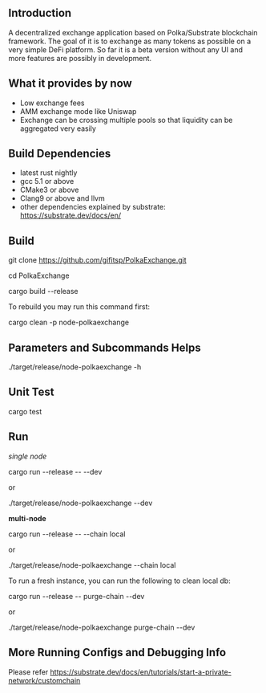 ## Introduction
A decentralized exchange application based on Polka/Substrate blockchain framework. The goal of it is to exchange as many tokens as possible on a very simple DeFi platform. So far it is a beta version without any UI and more features are possibly in development.

## What it provides by now
* Low exchange fees
* AMM exchange mode like Uniswap
* Exchange can be crossing multiple pools so that liquidity can be aggregated very easily

## Build Dependencies
* latest rust nightly
* gcc 5.1 or above
* CMake3 or above
* Clang9 or above and llvm
* other dependencies explained by substrate: https://substrate.dev/docs/en/

## Build
git clone https://github.com/gifitsp/PolkaExchange.git

cd PolkaExchange

cargo build --release


To rebuild you may run this command first:

cargo clean -p node-polkaexchange

## Parameters and Subcommands Helps
./target/release/node-polkaexchange -h

## Unit Test
cargo test

## Run
*single node*

cargo run --release -- --dev

or

./target/release/node-polkaexchange --dev

**multi-node**

cargo run --release -- --chain local

or

./target/release/node-polkaexchange --chain local


To run a fresh instance, you can run the following to clean local db:

cargo run --release -- purge-chain --dev

or

./target/release/node-polkaexchange purge-chain --dev


## More Running Configs and Debugging Info
Please refer https://substrate.dev/docs/en/tutorials/start-a-private-network/customchain
